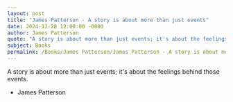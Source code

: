 ```yaml
---
layout: post
title: "James Patterson - A story is about more than just events"
date: 2024-12-28 12:00:00 -0000
author: James Patterson
quote: "A story is about more than just events; it's about the feelings behind those events."
subject: Books
permalink: /Books/James Patterson/James Patterson - A story is about more than just events
---
```


A story is about more than just events; it's about the feelings behind those events.

- James Patterson
